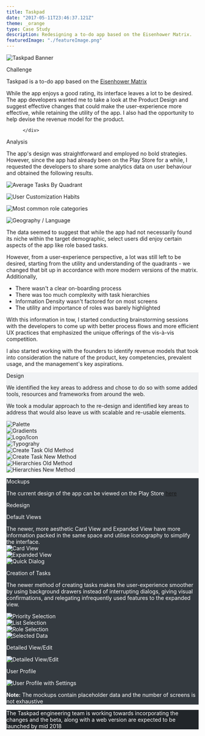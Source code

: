 ```yaml
---
title: Taskpad
date: "2017-05-11T23:46:37.121Z"
theme: _orange
type: Case Study
description: Redesigning a to-do app based on the Eisenhower Matrix. 
featuredImage: "./featureImage.png"
---
```


<img src="./featureImage.png" alt="Taskpad Banner">

<div class="sec-2">
          <div class="hl">
                <p class="heading__gray">Challenge</p>
          </div>
<div class="pr">

Taskpad is a to-do app based on the [Eisenhower Matrix](http://www.eisenhower.me)

While the app enjoys a good rating, its interface leaves a lot to be desired. The app developers wanted me to take a look at the Product Design and suggest effective changes that could make the user-experience more effective, while retaining the utility of the app. I also had the opportunity to help devise the revenue model for the product.

          </div>
</div>

<div class="sec-2">
          <div class="hl">
                <p class="heading__gray">Analysis</p>
          </div>
<div class="pr">

The app's design was straightforward and employed no bold strategies. However, since the app had already been on the Play Store for a while, I requested the developers to share some analytics data on user behaviour and obtained the following results.
</div>
</div>

<div class="m0 center ph5-ns">
<div class="cf">
<div class="fl w-50 w-25-ns pr2">

![Average Tasks By Quadrant](./data/average.png)

</div>
<div class="fl w-50 w-25-ns pr2">

![User Customization Habits](./data/custom.png)

</div>
<div class="fl w-50 w-25-ns pr2">

![Most common role categories](./data/categories.png)

</div>

<div class="fl w-50 w-25-ns pr2">

![Geography / Language](./data/geography.png)

</div>
</div>
</div>

<div class="sec-2">
          <div class="hl">
                <p class="heading__gray"></p>
          </div>
<div class="pr">

The data seemed to suggest that while the app had not necessarily found its niche within the target demographic, select users did enjoy certain aspects of the app like role based tasks. 


However, from a user-experience perspective, a lot was still left to be desired, starting from the utility and understanding of the quadrants - we changed that bit up in accordance with more modern versions of the matrix. Additionally, 

* There wasn't a clear on-boarding process
* There was too much complexity with task hierarchies
* Information Density wasn't factored for on most screens
* The utility and importance of roles was barely highlighted


With this information in tow, I started conducting brainstorming sessions with the developers to come up with better process flows and more efficient UX practices that emphasized the unique offerings of the vis-à-vis competition.

I also started working with the founders to identify revenue models that took into consideration the nature of the product, key competencies, prevalent usage, and the management's key aspirations.


</div>
</div>


<div class="cs-fw" style="background-color: #F1F3F5">

<div class="sec-2">
          <div class="hl">
                <p class="heading__color">Design</p>
          </div>
<div class="pr">

We identified the key areas to address and chose to do so with some added tools, resources and frameworks from around the web. 

We took a modular approach to the re-design and identified key areas to address that would also leave us with scalable and re-usable elements.

</div>
</div>	


<div class="m0 center ph5-ns">
<div class="cf">
<div class="fl w-50 w-25-ns pr2 pb2-ns">

<img src="./design/palette.png" alt="Palette">

</div>
<div class="fl w-50 w-25-ns pr2 mb2-ns">

<img src="./design/gradients.png" alt="Gradients">

</div>
<div class="fl w-50 w-25-ns pr2">

<img src="./design/icon.png" alt="Logo/Icon">

</div>

<div class="fl w-50 w-25-ns pr2">

<img src="./design/typography.png" alt="Typograhy">

</div>
</div>
</div>


<div class="cf">
<div class="fl w-100 w-50-ns">

<img src="./design/createtask1.png" alt="Create Task Old Method">

</div>
<div class="fl w-100 w-50-ns">

<img src="./design/createtask2.png" alt="Create Task New Method">

</div>
</div>



<div class="cf">
<div class="fl w-100 w-50-ns">

<img src="./design/hierarchies1.png" alt="Hierarchies Old Method">

</div>
<div class="fl w-100 w-50-ns">

<img src="./design/hierarchies2.png" alt="Hierarchies New Method">

</div>
</div>
</div>
</div>

<div class="cs-fw pv4" style="background-color: #343A40; color: white">
<div class="sec-2">
          <div class="hl">
                <p class="heading__color">Mockups</p>
          </div>
<div class="pr">

<p>The current design of the app can be viewed on the Play Store <a href="https://play.google.com/store/apps/details?id=com.pv.lite.taskpad&hl=en" rel="noopener" target="_blank">here</a></p>

</div>
</div>

<div class="sec-2">
          <div class="hl">
                <p class="heading__color">Redesign</p>
          </div>
<div class="pr">

<p class="captions__white">Default Views</p>
The newer, more aesthetic Card View and Expanded View have more information packed in the same space and utilise iconography to simplify the interface.

<div class="cf mt5">
<div class="fl w-100 w-third-ns">

<img src="./mockups/cardview.png" alt="Card View">

</div>
<div class="fl w-50 w-third-ns">

<img src="./mockups/expandedview.png" alt="Expanded View">

</div>
<div class="fl w-50 w-third-ns">

<img src="./mockups/dialog.png" alt="Quick Dialog">

</div>

</div>

</div>
</div>

<div class="sec-2">
          <div class="hl">
                <p class="heading__gray"></p>
          </div>
<div class="pr-r">

<p class="captions__white">Creation of Tasks</p>
<p class="w-80-ns">The newer method of creating tasks makes the user-experience smoother by using background drawers instead of interrupting dialogs, giving visual confirmations, and relegating infrequently used features to the expanded view. </p>

<div class="cf mt5">
<div class="fl w-50 w-25-ns">


<img src="./mockups/msgpriority.png" alt="Priority Selection">

</div>
<div class="fl w-50 w-25-ns">

<img src="./mockups/msglists.png" alt="List Selection">

</div>
<div class="fl w-50 w-25-ns">

<img src="./mockups/msgrole.png" alt="Role Selection">

</div>
<div class="fl w-50 w-25-ns">

<img src="./mockups/msgselect.png" alt="Selected Data">

</div>

</div>

</div>
</div>

<div class="sec-2">
      		<div class="hl">
                <p class="heading__gray"></p>
          </div>
<div class="pr-r">
<div class="cf mt5">

<div class="fl w-50 w-25-ns">
<p class="captions__white tc">Detailed View/Edit</p>
<img src="./mockups/viewedit.png" alt="Detailed View/Edit">
</div>

<div class="fl w-50 w-25-ns">
<p class="captions__white tc">User Profile</p>
<img src="./mockups/profile.png" alt="User Profile with Settings">
</div>

</div>

</div>
</div>

<p class="tc pv4"><b>Note:</b> The mockups contain placeholder data and the number of screens is not exhaustive</p>

</div>

<div class="cs-fw" style="background-color: #212529; color: white">
<div class="cs">

<p class="tc pv4">The Taskpad engineering team is working towards incorporating the changes and the beta, along with a web version are expected to be launched by mid 2018</p>

</div>	

</div>





